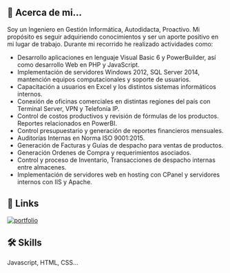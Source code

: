 ## 🚀 Acerca de mi...
Soy un Ingeniero en Gestión Informática, Autodidacta, Proactivo. Mi propósito es seguir adquiriendo conocimientos y ser un aporte positivo en mi lugar de trabajo.
Durante mi recorrido he realizado actividades como:
- Desarrollo aplicaciones en lenguaje Visual Basic 6 y PowerBuilder, así como desarrollo Web en PHP y JavaScript.
- Implementación de servidores Windows 2012, SQL Server 2014, mantención equipos computacionales y soporte de usuarios.
- Capacitación a usuarios en Excel y los distintos sistemas informáticos internos.
- Conexión de oficinas comerciales en distintas regiones del país con Terminal Server, VPN y Telefonía IP.
- Control de costos productivos y revisión de fórmulas de los productos. Reportes relacionados en PowerBI.
- Control presupuestario y generación de reportes financieros mensuales.
- Auditorías Internas en Norma ISO 9001:2015.
- Generación de Facturas y Guías de despacho para ventas de productos.
- Generación Ordenes de Compra y requerimientos asociados.
- Control y proceso de Inventario, Transacciones de despacho internas entre almacenes.
- Implementación de servidores web en hosting con CPanel y servidores internos con IIS y Apache.

## 🔗 Links
[![portfolio](https://img.shields.io/badge/my_portfolio-000?style=for-the-badge&logo=ko-fi&logoColor=white)](https://cosayco.github.io/Portafolio/)

## 🛠 Skills
Javascript, HTML, CSS...

